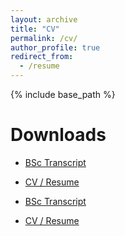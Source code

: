 ```yaml
---
layout: archive
title: "CV"
permalink: /cv/
author_profile: true
redirect_from:
  - /resume
---
```


{% include base_path %}


# Downloads

- [BSc Transcript](files/PersonalFiles/bsc_transcript.pdf)
- [CV / Resume](files/PersonalFiles/Dewan-Mohammad-Asad-cv-Resume.pdf)


- <a href="/PersonalFiles/bsc_transcript.pdf" target="_blank" rel="noopener">BSc Transcript</a>
- <a href="/PersonalFiles/Dewan-Mohammad-Asad-cv-Resume.pdf" target="_blank" rel="noopener">CV / Resume</a>
